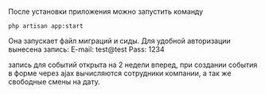После установки приложения можно запустить команду
```shell script
php artisan app:start
```
Она запускает файл миграций и сиды. Для удобной авторизации вынесена запись:
E-mail: test@test
Pass: 1234

запись для событий открыта на 2 недели вперед, при создании события в форме через ajax вычисляются сотрудники компании, а так же свободные смены на дату.
